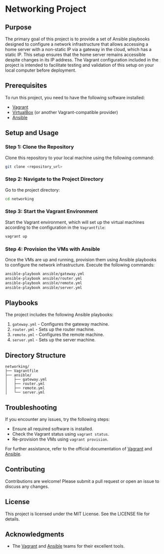 
# Networking Project

## Purpose

The primary goal of this project is to provide a set of Ansible playbooks designed to configure a network infrastructure that allows accessing a home server with a non-static IP via a gateway in the cloud, which has a static IP. This setup ensures that the home server remains accessible despite changes in its IP address. The Vagrant configuration included in the project is intended to facilitate testing and validation of this setup on your local computer before deployment.

## Prerequisites

To run this project, you need to have the following software installed:

- [Vagrant](https://www.vagrantup.com/downloads)
- [VirtualBox](https://www.virtualbox.org/wiki/Downloads) (or another Vagrant-compatible provider)
- [Ansible](https://docs.ansible.com/ansible/latest/installation_guide/intro_installation.html)

## Setup and Usage

### Step 1: Clone the Repository

Clone this repository to your local machine using the following command:

```bash
git clone <repository_url>
```

### Step 2: Navigate to the Project Directory

Go to the project directory:

```bash
cd networking
```

### Step 3: Start the Vagrant Environment

Start the Vagrant environment, which will set up the virtual machines according to the configuration in the `Vagrantfile`:

```bash
vagrant up
```

### Step 4: Provision the VMs with Ansible

Once the VMs are up and running, provision them using Ansible playbooks to configure the network infrastructure. Execute the following commands:

```bash
ansible-playbook ansible/gateway.yml
ansible-playbook ansible/router.yml
ansible-playbook ansible/remote.yml
ansible-playbook ansible/server.yml
```

## Playbooks

The project includes the following Ansible playbooks:

1. `gateway.yml` - Configures the gateway machine.
2. `router.yml` - Sets up the router machine.
3. `remote.yml` - Configures the remote machine.
4. `server.yml` - Sets up the server machine.

## Directory Structure

```
networking/
├── Vagrantfile
├── ansible/
│   ├── gateway.yml
│   ├── router.yml
│   ├── remote.yml
│   └── server.yml
```

## Troubleshooting

If you encounter any issues, try the following steps:

- Ensure all required software is installed.
- Check the Vagrant status using `vagrant status`.
- Re-provision the VMs using `vagrant provision`.

For further assistance, refer to the official documentation of [Vagrant](https://www.vagrantup.com/docs) and [Ansible](https://docs.ansible.com/ansible/latest/index.html).

## Contributing

Contributions are welcome! Please submit a pull request or open an issue to discuss any changes.

## License

This project is licensed under the MIT License. See the LICENSE file for details.

## Acknowledgments

- The [Vagrant](https://www.vagrantup.com/) and [Ansible](https://www.ansible.com/) teams for their excellent tools.
